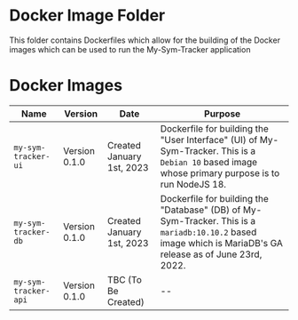# Docker Image Folder

This folder contains Dockerfiles which allow for the building of the Docker images which can be used to run the My-Sym-Tracker application

# Docker Images

| Name | Version | Date | Purpose |
| - | - | - | - |
| `my-sym-tracker-ui` | Version 0.1.0 | Created January 1st, 2023 | Dockerfile for building the "User Interface" (UI) of My-Sym-Tracker. This is a `Debian 10` based image whose primary purpose is to run NodeJS 18. |
| `my-sym-tracker-db` | Version 0.1.0 | Created January 1st, 2023 | Dockerfile for building the "Database" (DB) of My-Sym-Tracker. This is a `mariadb:10.10.2` based image which is MariaDB's GA release as of June 23rd, 2022. |
| `my-sym-tracker-api` | Version 0.1.0 | TBC (To Be Created) | -- |